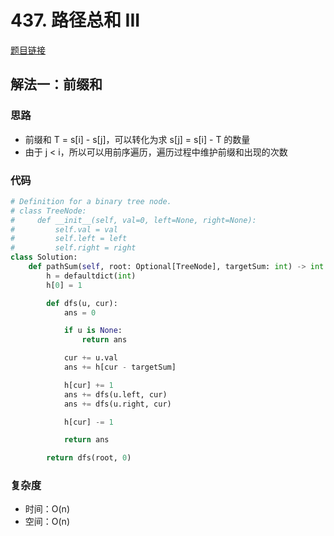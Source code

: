 # 437. 路径总和 III

[题目链接](https://leetcode.cn/problems/path-sum-iii/description/)

## 解法一：前缀和

### 思路

- 前缀和 T = s[i] - s[j]，可以转化为求 s[j] = s[i] - T 的数量
- 由于 j < i，所以可以用前序遍历，遍历过程中维护前缀和出现的次数

### 代码

```py
# Definition for a binary tree node.
# class TreeNode:
#     def __init__(self, val=0, left=None, right=None):
#         self.val = val
#         self.left = left
#         self.right = right
class Solution:
    def pathSum(self, root: Optional[TreeNode], targetSum: int) -> int:
        h = defaultdict(int)
        h[0] = 1

        def dfs(u, cur):
            ans = 0

            if u is None:
                return ans

            cur += u.val
            ans += h[cur - targetSum]

            h[cur] += 1
            ans += dfs(u.left, cur)
            ans += dfs(u.right, cur)

            h[cur] -= 1

            return ans

        return dfs(root, 0)
```

### 复杂度

- 时间：O(n)
- 空间：O(n)
